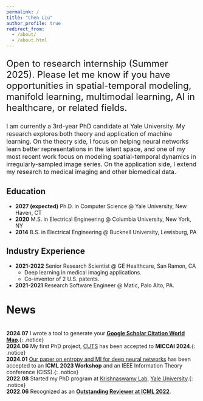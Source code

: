 ```yaml
---
permalink: /
title: "Chen Liu"
author_profile: true
redirect_from:
  - /about/
  - /about.html
---
```


<p style="font-size: 24px">
Open to research internship (Summer 2025). Please let me know if you have opportunities in spatial-temporal modeling, manifold learning, multimodal learning, AI in healthcare, or related fields.

<p style="font-size: 16px">
I am currently a 3rd-year PhD candidate at Yale University. My research explores both theory and application of machine learning. On the theory side, I focus on helping neural networks learn better representations in the latent space, and one of my most recent work focus on modeling spatial-temporal dynamics in irregularly-sampled image series. On the application side, I extend my research to medical imaging and other biomedical data.

<!-- Prior to pursuing my PhD, I graduated from Columbia University in 2019 with a master degree in Electrical Engineering. In my first industry job, I worked at a startup company named Matic on computer vision and SLAM. Then I worked as a senior research scientist at GE Healthcare, on deep learning in medical imaging applications. -->


## Education
* **2027 (expected)** Ph.D. in Computer Science @ Yale University, New Haven, CT
* **2020** M.S. in Electrical Engineering @ Columbia University, New York, NY
* **2014** B.S. in Electrical Engineering @ Bucknell University, Lewisburg, PA

## Industry Experience
* **2021-2022** Senior Research Scientist @ GE Healthcare, San Ramon, CA
    * Deep learning in medical imaging applications.
    * Co-inventor of 2 U.S. patents.
* **2021-2021** Research Software Engineer @ Matic, Palo Alto, PA.

# News
<br> **2024.07** I wrote a tool to generate your [**Google Scholar Citation World Map**](https://github.com/ChenLiu-1996/CitationMap).{: .notice}
<br> **2024.06** My first PhD project, <a href="https://www.chenliu1996.com/publication/2024_cuts/">CUTS</a> has been accepted to **MICCAI 2024**.{: .notice}
<br> **2024.01** <a href="https://www.chenliu1996.com/publication/2023_diffusion_spectral_entropy/">Our paper on entropy and MI for deep neural networks</a> has been accepted to an **ICML 2023 Workshop** and an IEEE Information Theory conference (CISS).{: .notice}
<br> **2022.08** Started my PhD program at <a href="https://www.krishnaswamylab.org/">Krishnaswamy Lab</a>, <a href="https://cpsc.yale.edu/people/PhD-students">Yale University</a>.{: .notice}
<br> **2022.06** Recognized as an <a href="https://icml.cc/Conferences/2022/Reviewers">**Outstanding Reviewer at ICML 2022**</a>.
